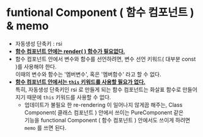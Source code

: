 # funtional Component ( 함수 컴포넌트 ) & memo

- 자동생성 단축키 : rsi
- **<u>함수 컴포넌트 안에는 render( )  함수가 필요없다.</u>** 
- 함수 컴포넌트 안에서 변수와 함수를 선언하려면, 변수 선언 키워드( 대부분 const )를 사용해야 한다. <br>이때의 변수와 함수는 '멤버변수',  혹은 '멤버함수' 라고 할 수 없다.
- **<u>함수 컴포넌트 안에서는 `this` 키워드를 사용할 필요가 없다.</u>**<br>특히, 자동생성 단축키인 rsi 로 만들게 되는 함수 컴포넌트는 화살표 함수로 만들어지기 때문에 `this` 키워드를 사용할 수 없다.
  - 업데이트가 불필요 한 re-rendering  이 일어나지 않게끔 해주는, Class Component( 클래스 컴포넌트 ) 안에서 쓰이는 PureComponent 같은<br>기능을 functional Component ( 함수 컴포넌트 ) 안에서도 쓰이게 하려면 `memo` 를 쓰면 된다.